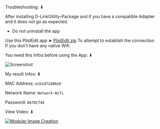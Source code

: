 Troubleshooting: ⬇︎

After installing D-LinkUtility-Package and if you have a compatible Adapter and it does not go as expected.
- Do not uninstall the app

Use this PlistEdit.app ➤ [PlistEdit.zip](https://github.com/chris1111/D-LinkUtility-Package/raw/main/Files%20Troubleshooting/PlistEdit.zip) To attempt to establish the connection If you don't have any native Wifi.

You need this Infos before using the App: ⬇︎


![Screenshot](https://github.com/chris1111/D-LinkUtility-Package/blob/main/Files%20Troubleshooting/Ethernet.png)


My result Infos: ⬇︎

MAC Address:
`ecb1d72d86e0`

Network Name:
`Network-Wifi`

Password:
`A67DC74E`

View Video: ⬇︎

[![Modular Image Creation](https://github.com/chris1111/D-LinkUtility-Package/blob/main/Files%20Troubleshooting/Troubleshooting.png)](https://youtu.be/WvrGhCJda2c)
